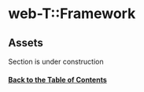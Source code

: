 # web-T::Framework
## Assets

 
Section is under construction

#### [Back to the Table of Contents](../README_FRAMEWORK.md)